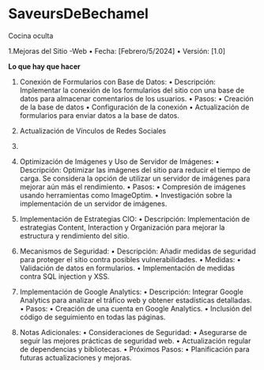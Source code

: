 # SaveursDeBechamel
 Cocina oculta

1.Mejoras del Sitio -Web
•	Fecha: [Febrero/5/2024]
•	Versión: [1.0]

**Lo que hay que hacer**
1.	Conexión de Formularios con Base de Datos:
•	Descripción: Implementar la conexión de los formularios del sitio con una base de datos para almacenar comentarios de los usuarios.
•	Pasos:
•	Creación de la base de datos 
•	Configuración de la conexión 
•	Actualización de formularios para enviar datos a la base de datos.

3.	Actualización de Vínculos de Redes Sociales
4.	
5.	Optimización de Imágenes y Uso de Servidor de Imágenes:
•	Descripción: Optimizar las imágenes del sitio para reducir el tiempo de carga. Se considera la opción de utilizar un servidor de imágenes para mejorar aún más el rendimiento.
•	Pasos:
•	Compresión de imágenes usando herramientas como ImageOptim.
•	Investigación sobre la implementación de un servidor de imágenes.
6.	Implementación de Estrategias CIO:
•	Descripción: Implementación de estrategias Content, Interaction y Organización para mejorar la estructura y rendimiento del sitio.

8.	Mecanismos de Seguridad:
•	Descripción: Añadir medidas de seguridad para proteger el sitio contra posibles vulnerabilidades.
•	Medidas:
•	Validación de datos en formularios.
•	Implementación de medidas contra SQL injection y XSS.

9.	Implementación de Google Analytics:
•	Descripción: Integrar Google Analytics para analizar el tráfico web y obtener estadísticas detalladas.
•	Pasos:
•	Creación de una cuenta en Google Analytics.
•	Inclusión del código de seguimiento en todas las páginas.

2. Notas Adicionales:
•	Consideraciones de Seguridad:
•	Asegurarse de seguir las mejores prácticas de seguridad web.
•	Actualización regular de dependencias y bibliotecas.
•	Próximos Pasos:
•	Planificación para futuras actualizaciones y mejoras.

